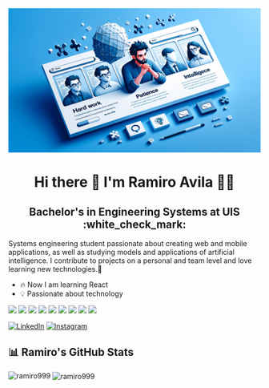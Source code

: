 <img src="second-image.png" alt="fondo">

<div align="center">
  <h1>Hi there 👋 I'm Ramiro Avila 🧑‍💻</h1>
</div>

<div align="center">
  <h2> Bachelor's in Engineering Systems at UIS :white_check_mark: </h2>
</div>

Systems engineering student passionate about creating web and mobile applications, as well as studying models and applications of artificial intelligence. I contribute to projects on a personal and team level and love learning new technologies.🚀


- :fire: Now I am learning React
- :bulb: Passionate about technology
<div style="display: inline-block;">
  <img src="https://img.shields.io/badge/Python-FFD43B?style=for-the-badge&logo=python&logoColor=blue" />
  <img src="https://img.shields.io/badge/JavaScript-323330?style=for-the-badge&logo=javascript&logoColor=F7DF1E" />
  <img src="https://img.shields.io/badge/React-20232A?style=for-the-badge&logo=react&logoColor=61DAFB" />
  <img src="https://img.shields.io/badge/Angular-DD0031?style=for-the-badge&logo=angular&logoColor=white"/>
  <img src="https://img.shields.io/badge/MongoDB-4EA94B?style=for-the-badge&logo=mongodb&logoColor=white"/>
  <img src="https://img.shields.io/badge/firebase-ffca28?style=for-the-badge&logo=firebase&logoColor=black" />
  <img src="https://img.shields.io/badge/Vercel-000000?style=for-the-badge&logo=vercel&logoColor=white" />
  <img src="https://img.shields.io/badge/TensorFlow-FF6F00?style=for-the-badge&logo=tensorflow&logoColor=white" />
  <img src="https://img.shields.io/badge/Keras-FF0000?style=for-the-badge&logo=keras&logoColor=white" />
</div>



[![LinkedIn](https://img.shields.io/badge/-LinkedIn-blue?style=flat-square&logo=LinkedIn)](https://www.linkedin.com/in/ramiro-avila-chacon/) [![Instagram](https://img.shields.io/badge/-Instagram-C13584?style=flat-square&logo=Instagram)](URL_DE_INSTAGRAM)

## 📊 Ramiro's GitHub Stats

<p><img align="left" src="https://github-readme-stats.vercel.app/api/top-langs?username=ramiro999&show_icons=true&locale=en&layout=compact" alt="ramiro999" /></p>

<p>&nbsp;<img align="center" src="https://github-readme-stats.vercel.app/api?username=ramiro999&show_icons=true&locale=en" alt="ramiro999" /></p>

